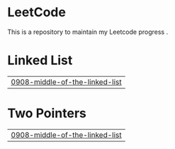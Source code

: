 # LeetCode
This is a repository to maintain my Leetcode progress .


# Linked List
|  |
| ------- |
| [0908-middle-of-the-linked-list](https://github.com/Luck-shya/LeetCode/tree/master/0908-middle-of-the-linked-list) |
# Two Pointers
|  |
| ------- |
| [0908-middle-of-the-linked-list](https://github.com/Luck-shya/LeetCode/tree/master/0908-middle-of-the-linked-list) |